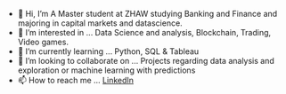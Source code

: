 - 👋 Hi, I’m A Master student at ZHAW studying Banking and Finance and majoring in capital markets and datascience.
- 👀 I’m interested in ... Data Science and analysis, Blockchain, Trading, Video games.
- 🌱 I’m currently learning ... Python, SQL & Tableau
- 💞️ I’m looking to collaborate on ... Projects regarding data analysis and exploration or machine learning with predictions
- 📫 How to reach me ... 
[LinkedIn](https://www.linkedin.com/in/nicolaisoendergaarddk/)

<!---
Nicolai1205/Nicolai1205 is a ✨ special ✨ repository because its `README.md` (this file) appears on your GitHub profile.
You can click the Preview link to take a look at your changes.
--->
